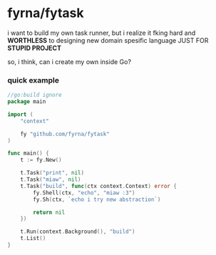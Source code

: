 # fyrna/fytask

i want to build my own task runner, but i realize it fking hard and **WORTHLESS** to designing new domain spesific language JUST FOR **STUPID PROJECT**

so, i think, can i create my own inside Go?

### quick example

```go
//go:build ignore
package main

import (
	"context"

	fy "github.com/fyrna/fytask"
)

func main() {
	t := fy.New()

	t.Task("print", nil)
	t.Task("miaw", nil)
	t.Task("build", func(ctx context.Context) error {
		fy.Shell(ctx, "echo", "miaw :3")
		fy.Sh(ctx, `echo i try new abstraction`)

		return nil
	})

	t.Run(context.Background(), "build")
	t.List()
}
```
